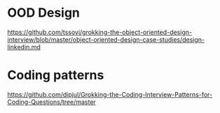 # OOD Design

https://github.com/tssovi/grokking-the-object-oriented-design-interview/blob/master/object-oriented-design-case-studies/design-linkedin.md


# Coding patterns

https://github.com/dipjul/Grokking-the-Coding-Interview-Patterns-for-Coding-Questions/tree/master


